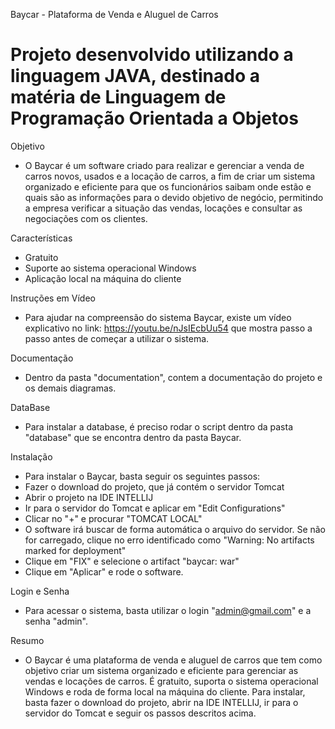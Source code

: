 Baycar - Plataforma de Venda e Aluguel de Carros

# Projeto desenvolvido utilizando a linguagem JAVA, destinado a matéria de Linguagem de Programação Orientada a Objetos

Objetivo
- O Baycar é um software criado para realizar e gerenciar a venda de carros novos,
usados e a locação de carros, a fim de criar um sistema organizado e eficiente para que os funcionários saibam onde estão e quais são as informações para o devido objetivo de negócio,
permitindo a empresa verificar a situação das vendas, locações e consultar as negociações com os clientes.

Características
- Gratuito
- Suporte ao sistema operacional Windows
- Aplicação local na máquina do cliente

Instruções em Vídeo
- Para ajudar na compreensão do sistema Baycar, existe um vídeo explicativo no link: https://youtu.be/nJsIEcbUu54 que mostra passo a passo antes de começar a utilizar o sistema.

Documentação
- Dentro da pasta "documentation", contem a documentação do projeto e os demais diagramas.

DataBase
- Para instalar a database, é preciso rodar o script dentro da pasta "database" que se encontra dentro da pasta Baycar.

Instalação
- Para instalar o Baycar, basta seguir os seguintes passos:
- Fazer o download do projeto, que já contém o servidor Tomcat
- Abrir o projeto na IDE INTELLIJ
- Ir para o servidor do Tomcat e aplicar em "Edit Configurations"
- Clicar no "+" e procurar "TOMCAT LOCAL"
- O software irá buscar de forma automática o arquivo do servidor. Se não for carregado, clique no erro identificado como "Warning: No artifacts marked for deployment"
- Clique em "FIX" e selecione o artifact "baycar: war"
- Clique em "Aplicar" e rode o software.

Login e Senha
- Para acessar o sistema, basta utilizar o login "admin@gmail.com" e a senha "admin".

Resumo
- O Baycar é uma plataforma de venda e aluguel de carros que tem como objetivo criar um sistema organizado e eficiente para gerenciar as vendas e locações de carros.
É gratuito, suporta o sistema operacional Windows e roda de forma local na máquina do cliente. Para instalar, basta fazer o download do projeto,
abrir na IDE INTELLIJ, ir para o servidor do Tomcat e seguir os passos descritos acima.
